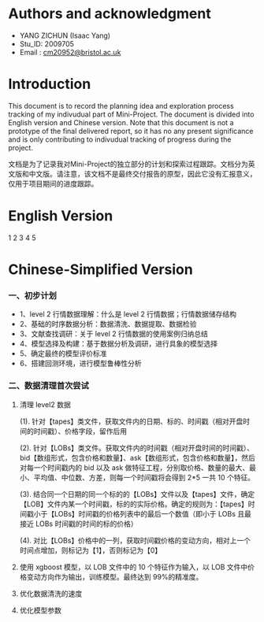 # Authors and acknowledgment
- YANG ZICHUN (Isaac Yang)
- Stu_ID: 2009705
- Email : cm20952@bristol.ac.uk

# Introduction
This document is to record the planning idea and exploration process tracking of my indivudual part of Mini-Project. The document is divided into English version and Chinese version. Note that this document is not a prototype of the final delivered report, so it has no any present significance and is only contributing to indivudual tracking of progress during the project.

文档是为了记录我对Mini-Project的独立部分的计划和探索过程跟踪。文档分为英文版和中文版。请注意，该文档不是最终交付报告的原型，因此它没有汇报意义，仅用于项目期间的进度跟踪。

# English Version
1
2
3
4
5

# Chinese-Simplified Version
### 一、初步计划

- 1、level 2 行情数据理解：什么是 level 2 行情数据；行情数据储存结构
- 2、基础的时序数据分析：数据清洗、数据提取、数据检验
- 3、文献查找调研：关于 level 2 行情数据的使用案例归纳总结
- 4、模型选择及构建：基于数据分析及调研，进行具象的模型选择
- 5、确定最终的模型评价标准
- 6、搭建回测环境，进行模型鲁棒性分析

### 二、数据清理首次尝试

1. 清理 level2 数据

    (1). 针对【tapes】类文件，获取文件内的日期、标的、时间戳（相对开盘时间的时间戳）、价格字段，留作后用
    
    (2). 针对【LOBs】类文件。获取文件内的时间戳（相对开盘时间的时间戳）、bid【数组形式，包含价格和数量】、ask【数组形式，包含价格和数量】，然后对每一个时间戳内的 bid 以及 ask 做特征工程，分别取价格、数量的最大、最小、平均值、中位数、方差，则每一个时间戳将会得到 2\*5 一共 10 个特征。

    (3). 结合同一个日期的同一个标的的【LOBs】文件以及【tapes】文件，确定【LOB】文件内某一个时间戳，标的的实际价格。确定的规则为：【tapes】时间戳小于【LOBs】时间戳的价格列表中的最后一个数值（即小于 LOBs 且最接近 LOBs 时间戳的时间的标的价格）

    (4). 对比【LOBs】价格中的一列，获取时间戳价格的变动方向，相对上一个时间点增加，则标记为【1】，否则标记为【0】

2. 使用 xgboost 模型，以 LOB 文件中的 10 个特征作为输入，以 LOB 文件中价格变动方向作为输出，训练模型。最终达到 99%的精准度。

3. 优化数据清洗的速度

4. 优化模型参数
